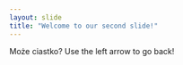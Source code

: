 ```yaml
---
layout: slide
title: "Welcome to our second slide!"
---
```

Może ciastko?
Use the left arrow to go back!
